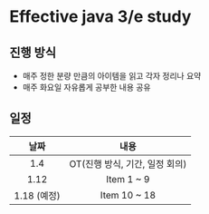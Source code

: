 # Effective java 3/e study



## 진행 방식

- 매주 정한 분량 만큼의 아이템을 읽고 각자 정리나 요약
- 매주 화요일 자유롭게 공부한 내용 공유





## 일정

| 날짜 | 내용 |
| :--: | :--: |
| 1.4 | OT(진행 방식, 기간, 일정 회의) |
| 1.12 | Item 1 ~ 9 |
| 1.18 (예정) | Item 10 ~ 18 |

